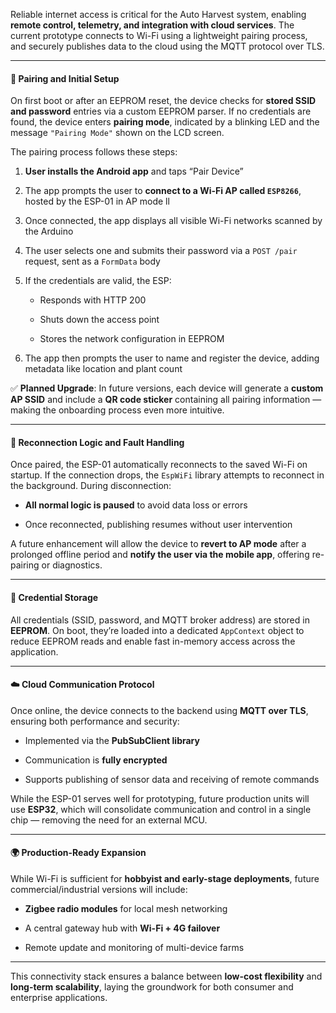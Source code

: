 Reliable internet access is critical for the Auto Harvest system, enabling **remote control, telemetry, and integration with cloud services**. The current prototype connects to Wi-Fi using a lightweight pairing process, and securely publishes data to the cloud using the MQTT protocol over TLS.

---

#### 🧰 Pairing and Initial Setup

On first boot or after an EEPROM reset, the device checks for **stored SSID and password** entries via a custom EEPROM parser. If no credentials are found, the device enters **pairing mode**, indicated by a blinking LED and the message `"Pairing Mode"` shown on the LCD screen.

The pairing process follows these steps:

1. **User installs the Android app** and taps “Pair Device”
    
2. The app prompts the user to **connect to a Wi-Fi AP called `ESP8266`**, hosted by the ESP-01 in AP mode
    ll
3. Once connected, the app displays all visible Wi-Fi networks scanned by the Arduino
    
4. The user selects one and submits their password via a `POST /pair` request, sent as a `FormData` body
    
5. If the credentials are valid, the ESP:
    
    - Responds with HTTP 200
        
    - Shuts down the access point 
        
    - Stores the network configuration in EEPROM
        
6. The app then prompts the user to name and register the device, adding metadata like location and plant count
    

✅ **Planned Upgrade**: In future versions, each device will generate a **custom AP SSID** and include a **QR code sticker** containing all pairing information — making the onboarding process even more intuitive.

---

#### 🔁 Reconnection Logic and Fault Handling

Once paired, the ESP-01 automatically reconnects to the saved Wi-Fi on startup. If the connection drops, the `EspWiFi` library attempts to reconnect in the background. During disconnection:

- **All normal logic is paused** to avoid data loss or errors
    
- Once reconnected, publishing resumes without user intervention
    

A future enhancement will allow the device to **revert to AP mode** after a prolonged offline period and **notify the user via the mobile app**, offering re-pairing or diagnostics.

---

#### 🔐 Credential Storage

All credentials (SSID, password, and MQTT broker address) are stored in **EEPROM**. On boot, they’re loaded into a dedicated `AppContext` object to reduce EEPROM reads and enable fast in-memory access across the application.

---

#### ☁️ Cloud Communication Protocol

Once online, the device connects to the backend using **MQTT over TLS**, ensuring both performance and security:

- Implemented via the **PubSubClient library**
    
- Communication is **fully encrypted**
    
- Supports publishing of sensor data and receiving of remote commands
    

While the ESP-01 serves well for prototyping, future production units will use **ESP32**, which will consolidate communication and control in a single chip — removing the need for an external MCU.

---

#### 🌍 Production-Ready Expansion

While Wi-Fi is sufficient for **hobbyist and early-stage deployments**, future commercial/industrial versions will include:

- **Zigbee radio modules** for local mesh networking
    
- A central gateway hub with **Wi-Fi + 4G failover**
    
- Remote update and monitoring of multi-device farms
    

---

This connectivity stack ensures a balance between **low-cost flexibility** and **long-term scalability**, laying the groundwork for both consumer and enterprise applications.